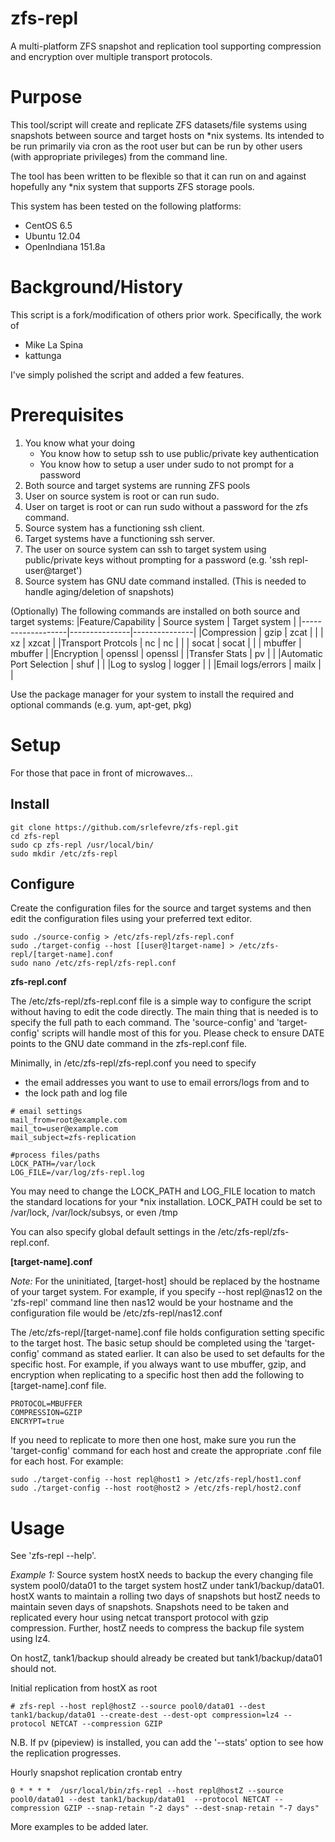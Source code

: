 zfs-repl
========
A multi-platform ZFS snapshot and replication tool supporting compression and encryption over multiple transport protocols.

Purpose
=======
This tool/script will create and replicate ZFS datasets/file systems using snapshots between source and target hosts on *nix systems.  Its intended to be run primarily via cron as the root user but can be run by other users (with appropriate privileges) from the command line.

The tool has been written to be flexible so that it can run on and against hopefully any *nix system that supports ZFS storage pools.

This system has been tested on the following platforms:
* CentOS 6.5
* Ubuntu 12.04
* OpenIndiana 151.8a

Background/History
==================
This script is a fork/modification of others prior work.  Specifically, the work of 
- Mike La Spina
- kattunga

I've simply polished the script and added a few features.


Prerequisites
===========
1. You know what your doing 
   * You know how to setup ssh to use public/private key authentication 
   * You know how to setup a user under sudo to not prompt for a password
2. Both source and target systems are running ZFS pools
3. User on source system is root or can run sudo.
4. User on target is root or can run sudo without a password for the zfs command.
5. Source system has a functioning ssh client.
6. Target systems have a functioning ssh server.
7. The user on source system can ssh to target system using public/private keys without prompting for a password (e.g. 'ssh repl-user@target')
8. Source system has GNU date command installed.  (This is needed to handle aging/deletion of snapshots)

(Optionally) The following commands are installed on both source and target systems:
|Feature/Capability | Source system | Target system |
|-------------------|---------------|---------------|
|Compression | gzip | zcat |
| | xz | xzcat |
|Transport Protcols | nc | nc |
| | socat | socat |
| | mbuffer | mbuffer |
|Encryption | openssl | openssl |
|Transfer Stats | pv | |
|Automatic Port Selection | shuf | |
|Log to syslog | logger | |
|Email logs/errors | mailx | |

Use the package manager for your system to install the required and optional commands (e.g. yum, apt-get, pkg)


Setup
=====
For those that pace in front of microwaves...

Install
-------
```
git clone https://github.com/srlefevre/zfs-repl.git
cd zfs-repl
sudo cp zfs-repl /usr/local/bin/
sudo mkdir /etc/zfs-repl
```

Configure
---------

Create the configuration files for the source and target systems and then edit the configuration files using your preferred text editor.

```
sudo ./source-config > /etc/zfs-repl/zfs-repl.conf
sudo ./target-config --host [[user@]target-name] > /etc/zfs-repl/[target-name].conf
sudo nano /etc/zfs-repl/zfs-repl.conf  
```

**zfs-repl.conf**

The /etc/zfs-repl/zfs-repl.conf file is a simple way to configure the script without having to edit the code directly.  The main thing that is needed is to specify the full path to each command.  The 'source-config' and 'target-config' scripts will handle most of this for you.  Please check to ensure DATE points to the GNU date command in the zfs-repl.conf file.

Minimally, in /etc/zfs-repl/zfs-repl.conf you need to specify 
* the email addresses you want to use to email errors/logs from and to 
* the lock path and log file

```
# email settings
mail_from=root@example.com
mail_to=user@example.com
mail_subject=zfs-replication

#process files/paths
LOCK_PATH=/var/lock
LOG_FILE=/var/log/zfs-repl.log
```
You may need to change the LOCK_PATH and LOG_FILE location to match the standard locations for your *nix installation.
LOCK_PATH could be set to /var/lock, /var/lock/subsys, or even /tmp

You can also specify global default settings in the /etc/zfs-repl/zfs-repl.conf. 


**[target-name].conf**

*Note:* For the uninitiated, [target-host] should be replaced by the hostname of your target system. For example, if you specify --host repl@nas12 on the 'zfs-repl' command line then nas12 would be your hostname and the configuration file would be /etc/zfs-repl/nas12.conf

The /etc/zfs-repl/[target-name].conf file holds configuration setting specific to the target host. The basic setup should be completed using the 'target-config' command as stated earlier.  It can also be used to set defaults for the specific host.  For example, if you always want to use mbuffer, gzip, and encryption when replicating to a specific host then add the following to [target-name].conf file.

```
PROTOCOL=MBUFFER
COMPRESSION=GZIP
ENCRYPT=true
```

If you need to replicate to more then one host, make sure you run the 'target-config' command for each host and create the appropriate .conf file for each host.  For example:

```
sudo ./target-config --host repl@host1 > /etc/zfs-repl/host1.conf
sudo ./target-config --host root@host2 > /etc/zfs-repl/host2.conf
```


Usage
=====

See 'zfs-repl --help'.

*Example 1:*
Source system hostX needs to backup the every changing file system pool0/data01 to the target system hostZ under tank1/backup/data01.  hostX wants to maintain a rolling two days of snapshots but hostZ needs to maintain seven days of snapshots.  Snapshots need to be taken and replicated every hour using netcat transport protocol with gzip compression.  Further, hostZ needs to compress the backup file system using lz4.

On hostZ, tank1/backup should already be created but tank1/backup/data01 should not.

Initial replication from hostX as root
```
# zfs-repl --host repl@hostZ --source pool0/data01 --dest tank1/backup/data01 --create-dest --dest-opt compression=lz4 --protocol NETCAT --compression GZIP 
```
N.B. If pv (pipeview) is installed, you can add the '--stats' option to see how the replication progresses.


Hourly snapshot replication crontab entry
```
0 * * * *  /usr/local/bin/zfs-repl --host repl@hostZ --source pool0/data01 --dest tank1/backup/data01  --protocol NETCAT --compression GZIP --snap-retain "-2 days" --dest-snap-retain "-7 days"
```


More examples to be added later.


